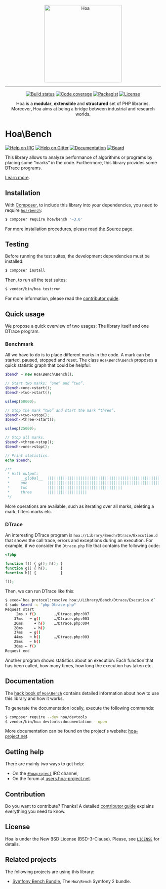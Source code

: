 <p align="center">
  <img src="https://static.hoa-project.net/Image/Hoa.svg" alt="Hoa" width="250px" />
</p>

---

<p align="center">
  <a href="https://travis-ci.org/hoaproject/Bench"><img src="https://img.shields.io/travis/hoaproject/Bench/master.svg" alt="Build status" /></a>
  <a href="https://coveralls.io/github/hoaproject/Bench?branch=master"><img src="https://img.shields.io/coveralls/hoaproject/Bench/master.svg" alt="Code coverage" /></a>
  <a href="https://packagist.org/packages/hoa/bench"><img src="https://img.shields.io/packagist/dt/hoa/bench.svg" alt="Packagist" /></a>
  <a href="https://hoa-project.net/LICENSE"><img src="https://img.shields.io/packagist/l/hoa/bench.svg" alt="License" /></a>
</p>
<p align="center">
  Hoa is a <strong>modular</strong>, <strong>extensible</strong> and
  <strong>structured</strong> set of PHP libraries.<br />
  Moreover, Hoa aims at being a bridge between industrial and research worlds.
</p>

# Hoa\Bench

[![Help on IRC](https://img.shields.io/badge/help-%23hoaproject-ff0066.svg)](https://webchat.freenode.net/?channels=#hoaproject)
[![Help on Gitter](https://img.shields.io/badge/help-gitter-ff0066.svg)](https://gitter.im/hoaproject/central)
[![Documentation](https://img.shields.io/badge/documentation-hack_book-ff0066.svg)](https://central.hoa-project.net/Documentation/Library/Bench)
[![Board](https://img.shields.io/badge/organisation-board-ff0066.svg)](https://waffle.io/hoaproject/bench)

This library allows to analyze performance of algorithms or programs by placing
some “marks” in the code. Furthermore, this library provides some
[DTrace](http://dtrace.org/guide/) programs.

[Learn more](https://central.hoa-project.net/Documentation/Library/Bench).

## Installation

With [Composer](https://getcomposer.org/), to include this library into
your dependencies, you need to
require [`hoa/bench`](https://packagist.org/packages/hoa/bench):

```sh
$ composer require hoa/bench '~3.0'
```

For more installation procedures, please read [the Source
page](https://hoa-project.net/Source.html).

## Testing

Before running the test suites, the development dependencies must be installed:

```sh
$ composer install
```

Then, to run all the test suites:

```sh
$ vendor/bin/hoa test:run
```

For more information, please read the [contributor
guide](https://hoa-project.net/Literature/Contributor/Guide.html).

## Quick usage

We propose a quick overview of two usages: The library itself and one DTrace
program.

### Benchmark

All we have to do is to place different marks in the code. A mark can be
started, paused, stopped and reset. The class `Hoa\Bench\Bench` proposes a quick
statistic graph that could be helpful:

```php
$bench = new Hoa\Bench\Bench();

// Start two marks: “one” and “two”.
$bench->one->start();
$bench->two->start();

usleep(50000);

// Stop the mark “two” and start the mark “three”.
$bench->two->stop();
$bench->three->start();

usleep(25000);

// Stop all marks.
$bench->three->stop();
$bench->one->stop();

// Print statistics.
echo $bench;

/**
 * Will output:
 *     __global__  ||||||||||||||||||||||||||||||||||||||||||||||||||||    77ms, 100.0%
 *     one         ||||||||||||||||||||||||||||||||||||||||||||||||||||    77ms,  99.8%
 *     two         ||||||||||||||||||||||||||||||||||                      51ms,  65.9%
 *     three       ||||||||||||||||||                                      26ms,  33.9%
 */
```

More operations are available, such as iterating over all marks, deleting a
mark, filters marks etc.

### DTrace

An interesting DTrace program is `hoa://Library/Bench/Dtrace/Execution.d` that
shows the call trace, errors and exceptions during an execution. For example, if
we consider the `Dtrace.php` file that contains the following code:

```php
<?php

function f() { g(); h(); }
function g() { h();      }
function h() {           }

f();
```

Then, we can run DTrace like this:

```sh
$ exed=`hoa protocol:resolve hoa://Library/Bench/Dtrace/Execution.d`
$ sudo $exed -c "php Dtrace.php"
Request start
     2ms ➜ f()        …/Dtrace.php:007
    37ms   ➜ g()      …/Dtrace.php:003
    26ms     ➜ h()    …/Dtrace.php:004
    28ms     ← h()
    37ms   ← g()
    44ms   ➜ h()      …/Dtrace.php:003
    25ms   ← h()
    30ms ← f()
Request end
```

Another program shows statistics about an execution: Each function that has been
called, how many times, how long the execution has taken etc.

## Documentation

The
[hack book of `Hoa\Bench`](https://central.hoa-project.net/Documentation/Library/Bench)
contains detailed information about how to use this library and how it works.

To generate the documentation locally, execute the following commands:

```sh
$ composer require --dev hoa/devtools
$ vendor/bin/hoa devtools:documentation --open
```

More documentation can be found on the project's website:
[hoa-project.net](https://hoa-project.net/).

## Getting help

There are mainly two ways to get help:

  * On the [`#hoaproject`](https://webchat.freenode.net/?channels=#hoaproject)
    IRC channel,
  * On the forum at [users.hoa-project.net](https://users.hoa-project.net).

## Contribution

Do you want to contribute? Thanks! A detailed [contributor
guide](https://hoa-project.net/Literature/Contributor/Guide.html) explains
everything you need to know.

## License

Hoa is under the New BSD License (BSD-3-Clause). Please, see
[`LICENSE`](https://hoa-project.net/LICENSE) for details.

## Related projects

The following projects are using this library:

  * [Symfony Bench Bundle](https://central.hoa-project.net/Resource/Contributions/Symfony/BenchBundle),
    The `Hoa\Bench` Symfony 2 bundle.
